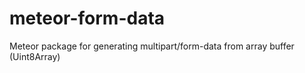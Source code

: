 # meteor-form-data
Meteor package for generating multipart/form-data from array buffer (Uint8Array)
